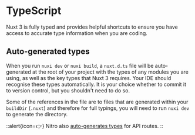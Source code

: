 # TypeScript

Nuxt 3 is fully typed and provides helpful shortcuts to ensure you have access to accurate type information when you are coding.

## Auto-generated types

When you run `nuxi dev` or `nuxi build`, a `nuxt.d.ts` file will be auto-generated at the root of your project with the types of any modules you are using, as well as the key types that Nuxt 3 requires. Your IDE should recognise these types automatically. It is your choice whether to commit it to version control, but you shouldn't need to do so.

Some of the references in the file are to files that are generated within your `buildDir` (`.nuxt`) and therefore for full typings, you will need to run `nuxi dev` to generate the directory.

::alert{icon=👉}
Nitro also [auto-generates types](/concepts/server-engine#typed-api-routes) for API routes.
::
